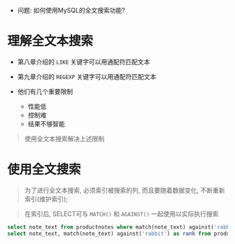 + 问题: 如何使用MySQL的全文搜索功能?

# 理解全文本搜索

+ 第八章介绍的 `LIKE` 关键字可以用通配符匹配文本
+ 第九章介绍的 `REGEXP` 关键字可以用通配符匹配文本

+ 他们有几个重要限制
    + 性能低
    + 控制难
    + 结果不够智能

> 使用全文本搜索解决上述限制


# 使用全文搜索

> 为了进行全文本搜索, 必须索引被搜索的列, 而且要随着数据变化, 不断重新索引(维护索引);

> 在索引后, SELECT可与 `MATCH()` 和 `AGAINST()` 一起使用以实际执行搜索

```sql
select note_text from productnotes where match(note_text) against('rabbit')
select note_text, match(note_text) against('rabbit') as rank from productnotes;

```


